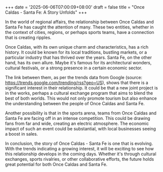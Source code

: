 +++
date = '2025-06-06T07:00:09+08:00'
draft = false
title = "Once Caldas - Santa Fe: A Story Unfolds"
+++

In the world of regional affairs, the relationship between Once Caldas and Santa Fe has caught the attention of many. These two entities, whether in the context of cities, regions, or perhaps sports teams, have a connection that is creating ripples. 

Once Caldas, with its own unique charm and characteristics, has a rich history. It could be known for its local traditions, bustling markets, or a particular industry that has thrived over the years. Santa Fe, on the other hand, has its own allure. Maybe it's famous for its architectural wonders, cultural festivals, or a strong presence in a certain economic sector. 

The link between them, as per the trends data from Google (source: https://trends.google.com/trending/rss?geo=US), shows that there is a significant interest in their relationship. It could be that a new joint project is in the works, perhaps a cultural exchange program that aims to blend the best of both worlds. This would not only promote tourism but also enhance the understanding between the people of Once Caldas and Santa Fe. 

Another possibility is that in the sports arena, teams from Once Caldas and Santa Fe are facing off in an intense competition. This could be drawing fans from far and wide, creating an electric atmosphere. The economic impact of such an event could be substantial, with local businesses seeing a boost in sales. 

In conclusion, the story of Once Caldas - Santa Fe is one that is evolving. With the trends indicating a growing interest, it will be exciting to see how this relationship develops in the coming days. Whether it's through cultural exchanges, sports rivalries, or other collaborative efforts, the future holds great potential for both Once Caldas and Santa Fe.